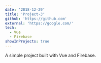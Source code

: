 ```yaml
---
date: '2018-12-29'
title: 'Project-3'
github: 'https://github.com'
external: 'https://google.com/'
tech:
  - Vue
  - Firebase
showInProjects: true
---
```


A simple project built with Vue and Firebase.
